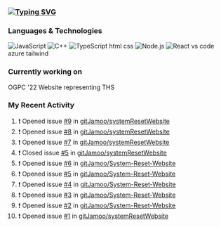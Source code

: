 ### [![Typing SVG](https://readme-typing-svg.herokuapp.com?color=%2310C2F0&vCenter=true&lines=Hi%2C+I'm+James+%F0%9F%91%8B)](https://git.io/typing-svg)

### Languages & Technologies

![JavaScript](https://img.shields.io/badge/-JavaScript-000?&logo=JavaScript)
![C++](https://img.shields.io/badge/-C++-000?&logo=c%2b%2b&logoColor=00599C)
![TypeScript](https://img.shields.io/badge/-TypeScript-000?&logo=TypeScript)
html
css
![Node.js](https://img.shields.io/badge/-Node.js-000?&logo=node.js)
![React](https://img.shields.io/badge/-React-000?&logo=React)
vs code
azure
tailwind

### Currently working on

OGPC '22 Website representing THS

### My Recent Activity
<!--START_SECTION:activity-->
1. ❗️ Opened issue [#9](https://github.com/gitJamoo/systemResetWebsite/issues/9) in [gitJamoo/systemResetWebsite](https://github.com/gitJamoo/systemResetWebsite)
2. ❗️ Opened issue [#8](https://github.com/gitJamoo/systemResetWebsite/issues/8) in [gitJamoo/systemResetWebsite](https://github.com/gitJamoo/systemResetWebsite)
3. ❗️ Opened issue [#7](https://github.com/gitJamoo/systemResetWebsite/issues/7) in [gitJamoo/systemResetWebsite](https://github.com/gitJamoo/systemResetWebsite)
4. ❗️ Closed issue [#5](https://github.com/gitJamoo/systemResetWebsite/issues/5) in [gitJamoo/systemResetWebsite](https://github.com/gitJamoo/systemResetWebsite)
5. ❗️ Opened issue [#6](https://github.com/gitJamoo/System-Reset-Website/issues/6) in [gitJamoo/System-Reset-Website](https://github.com/gitJamoo/System-Reset-Website)
6. ❗️ Opened issue [#5](https://github.com/gitJamoo/System-Reset-Website/issues/5) in [gitJamoo/System-Reset-Website](https://github.com/gitJamoo/System-Reset-Website)
7. ❗️ Opened issue [#4](https://github.com/gitJamoo/System-Reset-Website/issues/4) in [gitJamoo/System-Reset-Website](https://github.com/gitJamoo/System-Reset-Website)
8. ❗️ Opened issue [#3](https://github.com/gitJamoo/System-Reset-Website/issues/3) in [gitJamoo/System-Reset-Website](https://github.com/gitJamoo/System-Reset-Website)
9. ❗️ Opened issue [#2](https://github.com/gitJamoo/System-Reset-Website/issues/2) in [gitJamoo/System-Reset-Website](https://github.com/gitJamoo/System-Reset-Website)
10. ❗️ Opened issue [#1](https://github.com/gitJamoo/systemResetWebsite/issues/1) in [gitJamoo/systemResetWebsite](https://github.com/gitJamoo/systemResetWebsite)
<!--END_SECTION:activity-->
